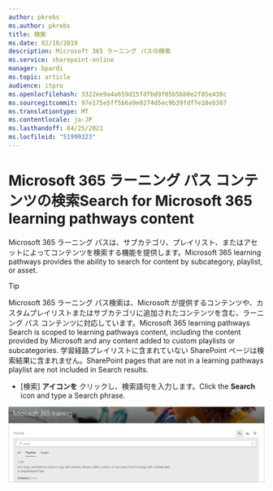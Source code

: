 ```yaml
---
author: pkrebs
ms.author: pkrebs
title: 検索
ms.date: 02/10/2019
description: Microsoft 365 ラーニング パスの検索
ms.service: sharepoint-online
manager: bpardi
ms.topic: article
audience: itpro
ms.openlocfilehash: 3322ee9a4a659d15fdfbd9f05b5bb0e2f85e430c
ms.sourcegitcommit: 97e175e5ff5b6a9e0274d5ec9b39fdf7e18eb387
ms.translationtype: MT
ms.contentlocale: ja-JP
ms.lasthandoff: 04/25/2021
ms.locfileid: "51999323"
---
```

# <a name="search-for-microsoft-365-learning-pathways-content"></a><span data-ttu-id="8684d-103">Microsoft 365 ラーニング パス コンテンツの検索</span><span class="sxs-lookup"><span data-stu-id="8684d-103">Search for Microsoft 365 learning pathways content</span></span>

<span data-ttu-id="8684d-104">Microsoft 365 ラーニング パスは、サブカテゴリ、プレイリスト、またはアセットによってコンテンツを検索する機能を提供します。</span><span class="sxs-lookup"><span data-stu-id="8684d-104">Microsoft 365 learning pathways provides the ability to search for content by subcategory, playlist, or asset.</span></span> 

> [!TIP]
> <span data-ttu-id="8684d-105">Microsoft 365 ラーニング パス検索は、Microsoft が提供するコンテンツや、カスタムプレイリストまたはサブカテゴリに追加されたコンテンツを含む、ラーニング パス コンテンツに対応しています。</span><span class="sxs-lookup"><span data-stu-id="8684d-105">Microsoft 365 learning pathways Search is scoped to learning pathways content, including the content provided by Microsoft and any content added to custom playlists or subcategories.</span></span> <span data-ttu-id="8684d-106">学習経路プレイリストに含まれていない SharePoint ページは検索結果に含まれません。</span><span class="sxs-lookup"><span data-stu-id="8684d-106">SharePoint pages that are not in a learning pathways playlist are not included in Search results.</span></span>     

- <span data-ttu-id="8684d-107">[検索] **アイコンを** クリックし、検索語句を入力します。</span><span class="sxs-lookup"><span data-stu-id="8684d-107">Click the **Search** icon and type a Search phrase.</span></span> 

![Web ページを検索します。](media/cg-search.png)

